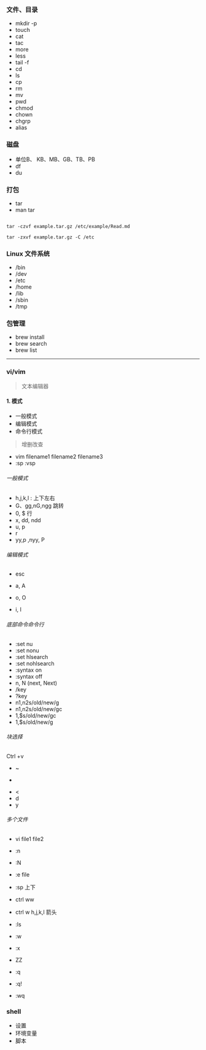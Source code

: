 ### 文件、目录

- mkdir -p
- touch
- cat
- tac
- more
- less
- tail -f
- cd
- ls
- cp
- rm
- mv
- pwd
- chmod
- chown
- chgrp
- alias



### 磁盘

- 单位B、 KB、MB、GB、TB、PB
- df
- du


### 打包

- tar
- man tar

```

tar -czvf example.tar.gz /etc/example/Read.md

tar -zxvf example.tar.gz -C /etc

```


### Linux 文件系统


- /bin
- /dev
- /etc
- /home
- /lib
- /sbin
- /tmp


### 包管理


- brew install
- brew search
- brew list




----


### vi/vim

> 文本编辑器

#### 1. 模式

- 一般模式
- 编辑模式
- 命令行模式

> 增删改查


- vim filename1 filename2 filename3
- :sp :vsp

###### 一般模式

- h,j,k,l : 上下左右
- G、gg,nG,ngg 跳转
- 0, $   行
- x, dd, ndd
- u, p
- r
- yy,p ,nyy, P


###### 编辑模式

- esc


- a, A
- o, O
- i, I

###### 底部命令命令行

- :set nu
- :set nonu
- :set hlsearch
- :set nohlsearch
- :syntax on
- :syntax off
- n, N (next, Next)
- /key
- ?key
- n1,n2s/old/new/g
- n1,n2s/old/new/gc
- 1,$s/old/new/gc
- 1,$s/old/new/g


###### 块选择

Ctrl +v

- ~
- >
- <
- d
- y


###### 多个文件


- vi file1 file2
- :n
- :N
- :e file
- :sp 上下
- ctrl ww
- ctrl w h,j,k,l 箭头
- :ls




- :w
- :x
- ZZ
- :q
- :q!
- :wq


### shell

- 设置
- 环境变量
- 脚本
